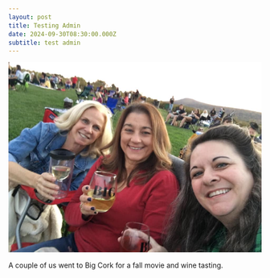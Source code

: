 ```yaml
---
layout: post
title: Testing Admin
date: 2024-09-30T08:30:00.000Z
subtitle: test admin
---
```


![Winery](/assets/uploads/me-winery.jpg "friend")

A couple of us went to Big Cork for a fall movie and wine tasting.
